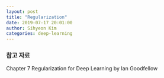 ```yaml
---
layout: post
title: "Regularization"
date: 2019-07-17 20:01:00
author: Sihyeon Kim
categories: deep-learning
---
```



### 참고 자료  
Chapter 7 Regularization for Deep Learning by Ian Goodfellow
